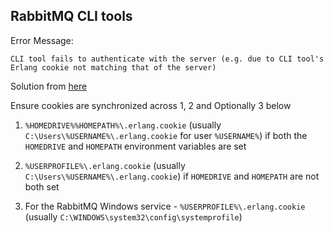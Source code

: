 ## RabbitMQ CLI tools  

Error Message: 

`CLI tool fails to authenticate with the server (e.g. due to CLI tool's Erlang cookie not matching that of the server)`

Solution from [here](https://stackoverflow.com/questions/47874958/rabbitmq-failed-to-start-tcp-connection-succeeded-but-erlang-distribution-faile)

Ensure cookies are synchronized across 1, 2 and Optionally 3 below

1. `%HOMEDRIVE%%HOMEPATH%\.erlang.cookie` (usually `C:\Users\%USERNAME%\.erlang.cookie` for user `%USERNAME%`) if both the `HOMEDRIVE` and `HOMEPATH` environment variables are set

1. `%USERPROFILE%\.erlang.cookie` (usually `C:\Users\%USERNAME%\.erlang.cookie`) if `HOMEDRIVE` and `HOMEPATH` are not both set

1. For the RabbitMQ Windows service - `%USERPROFILE%\.erlang.cookie` (usually `C:\WINDOWS\system32\config\systemprofile`)


